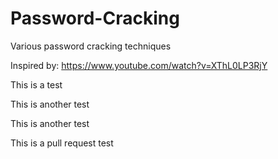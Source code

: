 # Password-Cracking
Various password cracking techniques 

Inspired by: https://www.youtube.com/watch?v=XThL0LP3RjY

This is a test

This is another test

This is another test

This is a pull request test